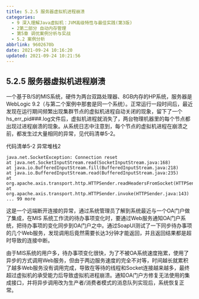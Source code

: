 ```yaml
---
title: 5.2.5 服务器虚拟机进程崩溃
categories: 
  - 9 深入理解Java虛拟机：JVM高级特性与最佳实践(第3版)
  - 2第二部分 自动内存管理
  - 第5章 调优案例分析与实战
  - 5.2 案例分析
abbrlink: 9602670b
date: 2021-09-24 10:16:20
updated: 2021-09-24 10:21:56
---
```

## 5.2.5 服务器虚拟机进程崩溃
一个基于B/S的MIS系统，硬件为两台双路处理器、8GB内存的HP系统，服务器是WebLogic 9.2（与第二个案例中那套是同一个系统）。正常运行一段时间后，最近发现在运行期间频繁出现集群节点的虚拟机进程自动关闭的现象，留下了一个hs_err_pid###.log文件后，虚拟机进程就消失了，两台物理机器里的每个节点都出现过进程崩溃的现象。从系统日志中注意到，每个节点的虚拟机进程在崩溃之前，都发生过大量相同的异常，见代码清单5-2。

代码清单5-2 异常堆栈2
```
java.net.SocketException: Connection reset 
at java.net.SocketInputStream.read(SocketInputStream.java:168) 
at java.io.BufferedInputStream.fill(BufferedInputStream.java:218) 
at java.io.BufferedInputStream.read(BufferedInputStream.java:235) 
at org.apache.axis.transport.http.HTTPSender.readHeadersFromSocket(HTTPSender.java:583) 
at org.apache.axis.transport.http.HTTPSender.invoke(HTTPSender.java:143) 
... 99 more
```
这是一个远端断开连接的异常，通过系统管理员了解到系统最近与一个OA门户做了集成，在MIS 系统工作流的待办事项变化时，要通过Web服务通知OA门户系统，把待办事项的变化同步到OA门户之中。通过SoapUI测试了一下同步待办事项的几个Web服务，发现调用后竟然需要长达3分钟才能返回，并且返回结果都是超时导致的连接中断。

由于MIS系统的用户多，待办事项变化很快，为了不被OA系统速度拖累，使用了异步的方式调用Web服务，但由于两边服务速度的完全不对等，时间越长就累积了越多Web服务没有调用完成，导致在等待的线程和Socket连接越来越多，最终超过虚拟机的承受能力后导致虚拟机进程崩溃。通知OA门户方修复无法使用的集成接口，并将异步调用改为生产者/消费者模式的消息队列实现后，系统恢复正常。

